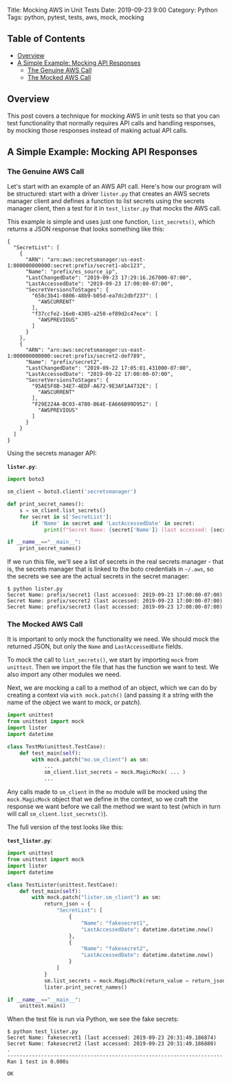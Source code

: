 Title: Mocking AWS in Unit Tests
Date: 2019-09-23 9:00
Category: Python
Tags: python, pytest, tests, aws, mock, mocking

## Table of Contents

* [Overview](#overview)
* [A Simple Example: Mocking API Responses](#a-simple-example-mocking-api-responses)
    * [The Genuine AWS Call](#the-genuine-aws-call)
    * [The Mocked AWS Call](#the-mocked-aws-call)

## Overview

This post covers a technique for mocking AWS in unit tests so that you can test functionality that normally
requires API calls and handling responses, by mocking those responses instead of making actual API calls.

## A Simple Example: Mocking API Responses

### The Genuine AWS Call

Let's start with an example of an AWS API call. Here's how our program will be structured:
start with a driver `lister.py` that creates an AWS secrets manager client and defines a 
function to list secrets using the secrets manager client, then a test for it in `test_lister.py`
that mocks the AWS call.

This example is simple and uses just one function, `list_secrets()`,
which returns a JSON response that looks something like this:

```plain
{
  "SecretList": [
    {
      "ARN": "arn:aws:secretsmanager:us-east-1:000000000000:secret:prefix/secret1-abc123",
      "Name": "prefix/es_source_ip",
      "LastChangedDate": "2019-09-23 17:29:16.267000-07:00",
      "LastAccessedDate": "2019-09-23 17:00:00-07:00",
      "SecretVersionsToStages": {
        "658c3b41-0806-48b9-b05d-ea7dc2dbf237": [
          "AWSCURRENT"
        ],
        "f37ccfe2-16e0-4305-a250-ef89d2c47ece": [
          "AWSPREVIOUS"
        ]
      }
    },
    {
      "ARN": "arn:aws:secretsmanager:us-east-1:000000000000:secret:prefix/secret2-def789",
      "Name": "prefix/secret2",
      "LastChangedDate": "2019-09-22 17:05:01.431000-07:00",
      "LastAccessedDate": "2019-09-22 17:00:00-07:00",
      "SecretVersionsToStages": {
        "95AE5F8B-34E7-4EDF-A672-9E3AF1A4732E": [
          "AWSCURRENT"
        ],
        "F29E224A-BC03-4780-B64E-EA666B99D952": [
          "AWSPREVIOUS"
        ]
      }
    }
  ]
}
```

Using the secrets manager API:

**`lister.py`**:

```python
import boto3

sm_client = boto3.client('secretsmanager')

def print_secret_names():
    s = sm_client.list_secrets()
    for secret in s['SecretList']:
        if 'Name' in secret and 'LastAccessedDate' in secret:
            print(f"Secret Name: {secret['Name']} (last accessed: {secret['LastAccessedDate']})")

if __name__=="__main__":
    print_secret_names()
```

If we run this file, we'll see a list of secrets in the real secrets manager -
that is, the secrets manager that is linked to the boto credentials in `~/.aws`,
so the secrets we see are the actual secrets in the secret manager:

```plain
$ python lister.py
Secret Name: prefix/secret1 (last accessed: 2019-09-23 17:00:00-07:00)
Secret Name: prefix/secret2 (last accessed: 2019-09-23 17:00:00-07:00)
Secret Name: prefix/secret3 (last accessed: 2019-09-23 17:00:00-07:00)
```


### The Mocked AWS Call

It is important to only mock the functionality we need.
We should mock the returned JSON, but only the `Name`
and `LastAccessedDate` fields.

To mock the call to `list_secrets()`, we start by importing
`mock` from `unittest`. Then we import the file that has the
function we want to test. We also import any other modules
we need.

Next, we are mocking a call to a method of an object,
which we can do by creating a context via `with mock.patch()`
(and passing it a string with the name of the object we want
to mock, or patch).

```python
import unittest
from unittest import mock
import lister
import datetime

class TestMo(unittest.TestCase):
    def test_main(self):
        with mock.patch("mo.sm_client") as sm:
            ...
            sm_client.list_secrets = mock.MagicMock( ... )
            ...
```

Any calls made to `sm_client` in the `mo` module will be mocked
using the `mock.MagicMock` object that we define in the context,
so we craft the response we want before we call the method we 
want to test (which in turn will call `sm_client.list_secrets()`).

The full version of the test looks like this:

**`test_lister.py`**:

```python
import unittest
from unittest import mock
import lister
import datetime

class TestLister(unittest.TestCase):
    def test_main(self):
        with mock.patch("lister.sm_client") as sm:
            return_json = {
                "SecretList": [
                    {
                        "Name": "fakesecret1",
                        "LastAccessedDate": datetime.datetime.now()
                    },
                    {
                        "Name": "fakesecret2",
                        "LastAccessedDate": datetime.datetime.now()
                    }
                ]
            }
            sm.list_secrets = mock.MagicMock(return_value = return_json)
            lister.print_secret_names()

if __name__=="__main__":
    unittest.main()
```

When the test file is run via Python, we see the fake secrets:

```plain
$ python test_lister.py
Secret Name: fakesecret1 (last accessed: 2019-09-23 20:31:49.186874)
Secret Name: fakesecret2 (last accessed: 2019-09-23 20:31:49.186880)
.
----------------------------------------------------------------------
Ran 1 test in 0.000s

OK
```
